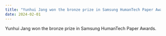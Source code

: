 ```yaml
---
title: "Yunhui Jang won the bronze prize in Samsung HumanTech Paper Awards."
date: 2024-02-01
---
```

Yunhui Jang won the bronze prize in Samsung HumanTech Paper Awards.
